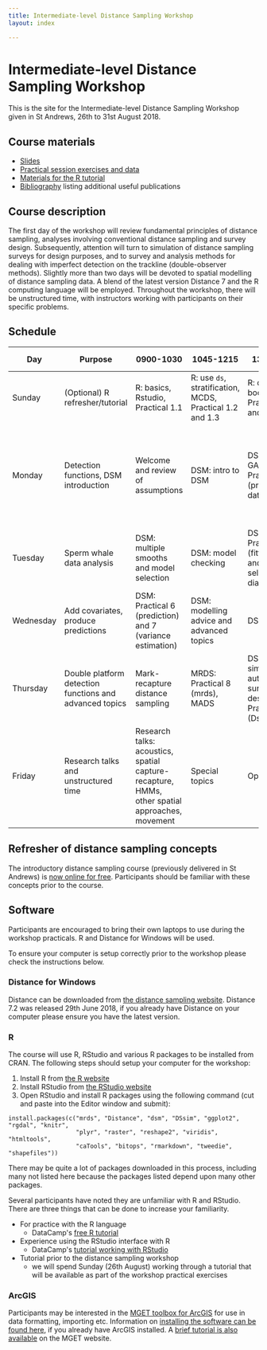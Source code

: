 ```yaml
---
title: Intermediate-level Distance Sampling Workshop
layout: index

---
```


# Intermediate-level Distance Sampling Workshop

This is the site for the Intermediate-level Distance Sampling Workshop given in St Andrews, 26th to 31st August 2018.

## Course materials

- [Slides](slides.html)
- [Practical session exercises and data](practicals.html)
- [Materials for the R tutorial](R_tutorial.html)
- [Bibliography](bibliography.html) listing additional useful publications

## Course description

The first day of the workshop will review fundamental principles of distance sampling, analyses involving conventional distance sampling and survey design. Subsequently, attention will turn to simulation of distance sampling surveys for design purposes, and to survey and analysis methods for dealing with imperfect detection on the trackline (double-observer methods). Slightly more than two days will be devoted to spatial modelling of distance sampling data. A blend of the latest version Distance 7 and the R computing language will be employed. Throughout the workshop, there will be unstructured time, with instructors working with participants on their specific problems.

## Schedule

| Day       | Purpose                                                 | 0900-1030                                                 | 1045-1215                                                          | 1345-1515                                                               | 1530-1700                                                                             |
|-----------|---------------------------------------------------------|-----------------------------------------------------------|--------------------------------------------------------------------|-------------------------------------------------------------------------|---------------------------------------------------------------------------------------|
| Sunday    | (Optional) R refresher/tutorial                         | R: basics, Rstudio, Practical 1.1                         | R: use `ds`, stratification, MCDS, Practical 1.2 and 1.3           | R: detections, bootstrapping, Practical 1.4 and 1.5                     | R: readdst, Practical 1.6                                                             |
| Monday    | Detection functions, DSM introduction                   | Welcome and review of assumptions                         | DSM: intro to DSM                                                  | DSM: intro to GAMs, Practical 2, 3 (processing data)                       | DSM: process data, fit detection function, fit DSM, Practical 5 (fit detection funcs) |
| Tuesday   | Sperm whale data analysis                               | DSM: multiple smooths and model selection                 | DSM: model checking                                                | DSM: Practical 4 (fitting DSMs) and 5 (model selection and diagnostics) | DSM: Prediction and variance estimation                                               |
| Wednesday | Add covariates, produce predictions                     | DSM: Practical 6 (prediction) and 7 (variance estimation) | DSM: modelling advice and advanced topics                          | DSM: wrapup                                                             | Open                                                                                  |
| Thursday  | Double platform detection functions and advanced topics | Mark-recapture distance sampling                          | MRDS: Practical 8 (mrds), MADS                                     | DSsim: simulation, automated survey design, Practical 9 (Dssim)        | Open (selection of special topics)                                                    |
| Friday    | Research talks and unstructured time                    | Research talks: acoustics, spatial capture-recapture, HMMs, other spatial approaches, movement | Special topics                                                     | Open                                                               | Open                                |

## Refresher of distance sampling concepts

The introductory distance sampling course (previously delivered in St Andrews) is [now online for free](https://workshops.distancesampling.org/online-course/). Participants should be familiar with these concepts prior to the course.

## Software

Participants are encouraged to bring their own laptops to use during the workshop practicals. R and Distance for Windows will be used.

To ensure your computer is setup correctly prior to the workshop please check the instructions below.

### Distance for Windows

Distance can be downloaded from [the distance sampling website](http://distancesampling.org/Distance/). Distance 7.2 was released 29th June 2018, if you already have Distance on your computer please ensure you have the latest version.

### R

The course will use R, RStudio and various R packages to be installed from CRAN. The following steps should setup your computer for the workshop:

1. Install R from [the R website](https://cran.rstudio.com/)
2. Install RStudio from [the RStudio website](http://www.rstudio.com/products/rstudio/download/)
3. Open RStudio and install R packages using the following command (cut and paste into the Editor window and submit):

```{r}
install.packages(c("mrds", "Distance", "dsm", "DSsim", "ggplot2", "rgdal", "knitr",
                   "plyr", "raster", "reshape2", "viridis", "htmltools",
                   "caTools", "bitops", "rmarkdown", "tweedie", "shapefiles"))
```

There may be quite a lot of packages downloaded in this process, including many not listed here because the packages listed depend upon many other packages.

Several participants have noted they are unfamiliar with R and RStudio.  There are three things that can be done to increase your familiarity.

*  For practice with the R language
    - DataCamp's [free R tutorial](https://www.datacamp.com/courses/free-introduction-to-r)
*  Experience using the RStudio interface with R
    - DataCamp's [tutorial working with RStudio](https://www.datacamp.com/courses/working-with-the-rstudio-ide-part-1)
*  Tutorial prior to the distance sampling workshop
    - we will spend Sunday (26th August) working through a tutorial that will be available as part of the workshop practical exercises


### ArcGIS

Participants may be interested in the [MGET toolbox for ArcGIS](http://mgel2011-kvm.env.duke.edu/mget/) for use in data formatting, importing etc. Information on [installing the software can be found here](http://mgel.env.duke.edu/mget/download/), if you already have ArcGIS installed. A [brief tutorial is also available](http://mgel2011-kvm.env.duke.edu/mget/documentation/arcgis-tutorial/) on the MGET website.



